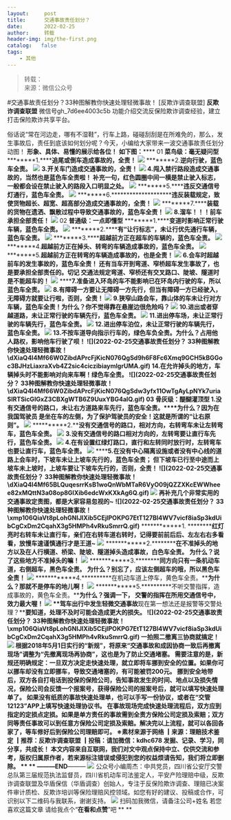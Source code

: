 ```yaml
---
layout:     post
title:      交通事故责任划分？
date:       2022-02-25
author:     转载
header-img: img/the-first.png
catalog:   false
tags:
    - 其他
---
```


<blockquote><p>转载：<br>
来源：微信公众号</p></blockquote>

#交通事故责任划分？33种图解教你快速处理轻微事故！
[反欺诈调查联盟]
**反欺诈调查联盟**
微信号gh_7d6ee4003c5b
功能介绍交流反保险欺诈调查经验，建立打击保险欺诈共享平台。

俗话说“常在河边走，哪有不湿鞋”，行车上路，碰碰刮刮是在所难免的，那么，发生事故后，责任到底该如何划分呢？今天，小编给大家带来一波交通事故责任划分动图！
**形象、具体、易懂的展示给各位！**
**如下图：******
01
**菜鸟级：毫无疑问型**
********1.******追尾或倒车造成事故的，全责！**
![]({{site.baseurl}}/postimg/dXiaQ4I4Mf65BLQuqesrrKsB1woQnWbMTN1Hb8J8Ul387yELa8aSPkicKAD4QdcDkOHrUlUqHLr5T66o394X5aSg.gif)
********2.******逆向行驶，蓝色车全责。******
![]({{site.baseurl}}/postimg/dXiaQ4I4Mf65BLQuqesrrKsB1woQnWbMTWQtmzM2bARzgDtjwGbJ61icplrncV4bePiad5KoKVCoQMdicAABw9udZg.gif)
********3.******开关车门造成交通事故的，全责！******
![]({{site.baseurl}}/postimg/dXiaQ4I4Mf65BLQuqesrrKsB1woQnWbMTicCa7TGN0A5VdwwpFthcc8LlDyoyYRsiaHegqof0ThUfpH64GMVG6hGA.gif)
**4\.闯入禁行路段造成交通事故的****，当然也是蓝色车全责啦！**
**补充一句，红色圆圈中间一横是禁止驶入标志，一般都会设在禁止驶入的路段入口明显之处。******
![]({{site.baseurl}}/postimg/dXiaQ4I4Mf65BLQuqesrrKsB1woQnWbMTFrvbKU3h5jbDcV2uiatMiaBtbqXxauDuLOyVfVTliclvdF4vDw2vuXJkQ.gif)
********5.******违反交通信号灯通行，蓝色车全责。**
![]({{site.baseurl}}/postimg/dXiaQ4I4Mf65BLQuqesrrKsB1woQnWbMTibHsuebQUhoIQCYkStqqvksbT6OIZmfVkZg8uetxGGWCJ5fzc3sgiaVQ.gif)
********6.**********************违反装载规定，致使货物超长、超宽、超高部分造成交通事故的，全责！**
![]({{site.baseurl}}/postimg/dXiaQ4I4Mf65BLQuqesrrKsB1woQnWbMTSvwNuk5E9La4JXiaCRdYu5g2oggOFWyia3DOTdmtPM5KsxPsxyqv1Zsw.gif)
********7.******装载的货物在遗洒、飘散过程中导致交通事故的，蓝色车全责！**
![]({{site.baseurl}}/postimg/dXiaQ4I4Mf65BLQuqesrrKsB1woQnWbMTRTOr9vxjVZNpQ7kLhWCgY5URMQLETUhRUEQaia9c8BCcvj2EeWYicaqA.gif)
**8\.溜车！！！前车承担全部责任！**
![]({{site.baseurl}}/postimg/dXiaQ4I4Mf66W0ZibdAPrcFjKicN076QgSd7lHUPMnUMXgdlMEnxhDraXN77VK9zepLNdsxROIPKiaQKiah4CuZQ0wg.gif)
02
**普通级：一点即懂型**
********1.******变道时影响正常行驶车辆，蓝色车全责。**
![]({{site.baseurl}}/postimg/dXiaQ4I4Mf65BLQuqesrrKsB1woQnWbMTcumJGMVuL8fDibBZPr5RIEG335rjGt8ZlPtELrib05aicdBcY5hUicosCQ.gif)
********2.******有“让行标志”，未让行优先通行车辆，蓝色车全责。**
![]({{site.baseurl}}/postimg/dXiaQ4I4Mf65BLQuqesrrKsB1woQnWbMTSIfldL4w7SXnxoWPwasCe9wQSq8OSMicCHial874kwdvVwqpz5VyUv1A.gif)
********3.******超越前方正在超车的车辆的，蓝色车全责。**
![]({{site.baseurl}}/postimg/dXiaQ4I4Mf65BLQuqesrrKsB1woQnWbMT1NlCRBy1yqQNOcnnxibb55XGwe3xWFOibHjr04vrcXcEBHN831txbhIQ.gif)
********4.******超越前方正在掉头、转弯的车辆造成事故的，**蓝色车全责。********
![]({{site.baseurl}}/postimg/dXiaQ4I4Mf65BLQuqesrrKsB1woQnWbMTxlhTFGiaGFGkibzOw277C8DICmTMItURhtFkNlmOc80tWxhFenwJOicibQ.gif)
********5.******超越前方正在转弯的车辆造成事故的，也是全责！**
![]({{site.baseurl}}/postimg/dXiaQ4I4Mf65BLQuqesrrKsB1woQnWbMTTcfADIMtgpNnIWr5fpc9z23IaajSDktvbician3K4qQBclqmmlKe5FTQ.gif)
**6\.会车时超越前车的发生事故的，蓝色车全责！**
****还有当车开到弯道、窄桥超车发生事故了，也是要承担全部责任的。切记******
**交通法规定弯道、窄桥还有交叉路口、陡坡、隧道时是不能超车的！****
![]({{site.baseurl}}/postimg/dXiaQ4I4Mf65BLQuqesrrKsB1woQnWbMTgPzEQeQToJVU8DBHCj4GouX8ibenszvuZ8hGOQvlQIBl1WTZwyJa15A.gif)
********7.******准备进入环岛的车不能影响已在环岛内行驶的车，所以蓝色车全责。**
![]({{site.baseurl}}/postimg/dXiaQ4I4Mf65BLQuqesrrKsB1woQnWbMTestfsiaghiaSlZZJPo3xNZBAbfPkPoVFr6mQkpiaOxUBrkN7rPfV9QKBg.gif)
**8\.有障碍一方要让无障碍一方先行，**但当有障碍一方已经驶入，无障碍方就要让行啦，否则，全责！****
![]({{site.baseurl}}/postimg/dXiaQ4I4Mf65BLQuqesrrKsB1woQnWbMT0eVfuQfKB5PBHsia17cBhCDPeEcIicfqjbVeIicaq5GRdYk7U5Y97STtQ.gif)
**9.狭窄山路会车，靠山体的车未让行对方车辆，蓝色车全责！****为什么？你不觉得靠在悬崖边很危险吗？**
![]({{site.baseurl}}/postimg/dXiaQ4I4Mf65BLQuqesrrKsB1woQnWbMTqTDMRq9bIM1y2lhAEmibkFKPBLPthBDSW3O4ZwkVEc27n8SdWyewyiag.gif)
**10\.进出或者穿越道路，未让正常行驶的车辆先行**，蓝色车全责。****
![]({{site.baseurl}}/postimg/dXiaQ4I4Mf65BLQuqesrrKsB1woQnWbMTy6eViaiboK88eCvH0gAmh1PaiavAagtcOSQDLC2BxmUjib5WKQIujvSz4Q.gif)
**11.进出停车场，未让正常行驶的车辆先行，蓝色车全责。**
![]({{site.baseurl}}/postimg/dXiaQ4I4Mf65BLQuqesrrKsB1woQnWbMTE00cEP2P0h4yfusqvfBTSic0EgJnbv3v6fBUfEoyiaLtUBcjMcwWX3hg.gif)
**12\.进出停车泊位，未让正常行驶的车辆先行**，蓝色车全责。****
![]({{site.baseurl}}/postimg/dXiaQ4I4Mf65BLQuqesrrKsB1woQnWbMTls1jeWrYvxiaDTib3PNg5Tespgoia8jKOHmVfvwAguoibiaP7IRJ05tYia5A.gif)
**13\.不按车道导向指示行车的，绿色车负全责。******为什么？占用他人路权，影响他车行驶了呗！****
**![](2022-02-25交通事故责任划分？
33种图解教你快速处理轻微事故！\\dXiaQ4I4Mf66W0ZibdAPrcFjKicN076QgSd9h6F8Fc6Xmq9GCH5kBGGoc3BJHzLiaxraXvb4Z2sic4ciczibiaymlgrUMA.gif)**
****14\.在允许掉头的地方，车辆掉头时不能影响对向来车啊！********绿色车全责。****************
**![](2022-02-25交通事故责任划分？
33种图解教你快速处理轻微事故！\\dXiaQ4I4Mf66W0ZibdAPrcFjKicN076QgSdw3yfx11OwTgAyLpNYk7uriaSlRTSicGlGxZ3CBXgWTB6Z9UuxYBG4alQ.gif)**
03
**骨灰级：醍醐灌顶型**
**1\.没有交通信号的路口，未让右方道路来车先行，蓝色车全责。****为什么？因为在我国**驾驶员**
是坐在车的左侧，为了保护驾驶员的安全！这就是所谓的“让右原则”。**
![]({{site.baseurl}}/postimg/dXiaQ4I4Mf65BLQuqesrrKsB1woQnWbMT3IOq4to4oPBZn77a5hUrI8iavwXPrCznQRH9uKt80ic4gzNkWt5MYCMQ.gif)
**********2.******没有交通信号的路口，**相对方向，右转弯车未让左转弯车，蓝色车全责。******
![]({{site.baseurl}}/postimg/dXiaQ4I4Mf65BLQuqesrrKsB1woQnWbMT6MmIDicNZcfdM0LXp6CLgBlsLsJWlaQ2EwDicxnxic2GJsdmWicqic9zoKg.gif)
********3.******没有交通信号的路口相对方向的，左转弯要让直行车先行，蓝色车全责。******
![]({{site.baseurl}}/postimg/dXiaQ4I4Mf65BLQuqesrrKsB1woQnWbMTtvjcfseBYoxeAyxUqlwrTficScOXZ6UibkNEDrTl9y4AJSlhHjic2eMxQ.gif)
**4\.在有设置红绿灯路口，直行和左转同时放行时，左转弯车也要让直行车，蓝色车全责。**********
![]({{site.baseurl}}/postimg/dXiaQ4I4Mf65BLQuqesrrKsB1woQnWbMTFk6clX0Pyv7cZvEJx2cMR0siaNrwjWZJ4vxw8YvfN92aW0ebgU7dj1w.gif)
******5.****在没有中心隔离设施或者没有中心线的道路上会车时，下坡车未让上坡车先行的，蓝色车全责；
**但下坡车已行至中途而上坡车未上坡时，上坡车要让下坡车先行的，否则，全责！****
**![](2022-02-25交通事故责任划分？
33种图解教你快速处理轻微事故！\\dXiaQ4I4Mf65BLQuqesrrKsB1woQnWbMTaR6VyO09jQZZXKcEWWheee82xMQttN3a08op8GlXib6edcWxKXkAg6Q.gif)**
![]({{site.baseurl}}/postimg/dXiaQ4I4Mf65BLQuqesrrKsB1woQnWbMTkqsqjXicgL321fRqR93l5z10KstPf1zMmqQiaMqla7IwVn2DphsLZRtQ.gif)
**再补充几个非常实用的交通事故定责图，都是大家容易忽视的**~****
**![](2022-02-25交通事故责任划分？
33种图解教你快速处理轻微事故！\\xmp106QiaVt8pLohGNIJlXib5CEjlPOKPG7EtT127Bl4WV7vicf8iaSp3kdUibCgCxDm2CqahX3g5HMPh4vRkuSmrrQ.gif)**
************1.
**********红灯亮时右转车未让直行车，亲们在右转车道右转时，记得要前前后后、左左右右多看看，放慢车速谨慎通行才是王道~**
![]({{site.baseurl}}/postimg/dXiaQ4I4Mf65BLQuqesrrKsB1woQnWbMTxZm32VOxO2oOH4S4iaibNpKvt2WcPPCGP3beBf8CWhyFpk1BCCzuA04Q.gif)
************2.**********在不准掉头的地方以及在人行横道、桥梁、陡坡、隧道掉头造成事故，白色车全责。**
**为什么？说了这些地方不准掉头的嘛！**
![]({{site.baseurl}}/postimg/dXiaQ4I4Mf65BLQuqesrrKsB1woQnWbMTHB2JLCy1OqBZiaDR1fKI4P48IPCwf33wWmq7B7wjC2oHA9syydzNRew.gif)
************3.**********同方向只有一条机动车道，右侧超车，黑色车全责。**
**为什么？别忘了，应该左侧超车的哦，所以黑色车全责！**
![]({{site.baseurl}}/postimg/dXiaQ4I4Mf65BLQuqesrrKsB1woQnWbMTPNia4zy9820NH0IADT3GHZgb85ibfapiabshibe7a1icgNbCQqKSx26ic05A.gif)
************4.**********在机动车道上停车，黄色车全责。****为什么？那就不是停车的地儿啊！**
![]({{site.baseurl}}/postimg/oXKokNTgWZ8BiaFVRT6sDo1qWd1LTbRyJXrPdkKaSPfNZE03wwtZ3phicXZooqMmopVluypTvVCZXOvBpyCNPndw.gif)
************5.**********不听交警指挥，造成事故的，黄色车全责。****为什么？****强调一下，**
**交警的指挥在所用交通信号中，效力最大喔！**
![]({{site.baseurl}}/postimg/f6AfZDyZEJiaiahcNktby9cCf3bXHs4wcIpQNdQHeTI7tcbTBJ8wjEOETgetQZjKCicPtLajxWcrpvibGicicKePeL8g.gif)
**驾车出行中发生轻微交通事故****现在第一想法还是报警等交警处理？****要知道，****处理不及时可能会造成更大的损失。**
**![](2022-02-25交通事故责任划分？
33种图解教你快速处理轻微事故！\\xmp106QiaVt8pLohGNIJlXib5CEjlPOKPG7EtT127Bl4WV7vicf8iaSp3kdUibCgCxDm2CqahX3g5HMPh4vRkuSmrrQ.gif)**
**一拍照二撤离三协商就搞定！**
![]({{site.baseurl}}/postimg/xmp106QiaVt8pLohGNIJlXib5CEjlPOKPG7EtT127Bl4WV7vicf8iaSp3kdUibCgCxDm2CqahX3g5HMPh4vRkuSmrrQ.gif)
根据2018年5月1日实行的“新规”，将原来“交通事故和成因协商一致后再撤离现场”调整为“先撤离现场再协商”，这也是为了防止交通堵塞。
需要注意的是，新规还明确规定：一旦双方决定走快速处理，就立即将车挪到安全的位置。如果你可以挪车却没有立即挪车，导致交通堵塞的，有可能被罚200元。
挪到安全地带后，双方各自打电话到投保的保险公司，告知事故发生的时间、地点以及损失情况，保险公司会反馈一个报案号，获得保险公司的报案号后，就可以填写快速处理单了。
如果没有纸质的事故快速处理单，也可以手写一份协议，或者在“交管12123”APP上填写快速处理协议书。
在事故现场完成快速处理流程后，双方应到指定的定损点定损。如果是单方责任的事故需到全责方保险公司定损及索赔；双方同等责任事故可以到任意方保险公司定损及索赔。解决完以上流程，就可以各回各家了，等车修好后到保险公司理赔即可。
※素材来源于网络
┃来源：理赔技术鉴定
┃推荐：反欺诈调查联盟
┃投稿：请加微信：kdhc678
发掘、记录、学习，同分享，共成长！
本文内容来自互联网，我们对文中观点保持中立、仅供交流和参考，版权归属原作者，若来源标注错误或侵犯到您的权益烦请告知，我们将立即删除。
**
**
———END****———
![]({{site.baseurl}}/postimg/L6usUGPiatBSs5Yxdp5NU9dpdqWanE7Mq7XpTo0mwlia1gia9NNFGTRYKdpVvrK2KgpAPictg52F8U9sicXI1jQ1dzA.jpeg)
公众号小编周杰：中共党员，四川省公安厅交警总队第三届规范执法监督员，四川省机动车司法鉴定人，平安产险理赔中级，反欺诈调查联盟及华盾保信（华盾调查）创始人，专注于反保险欺诈调查、理赔已决案件审计质检、反欺诈培训等保险理赔风控领域。如您有好的建议、投稿或合作，可识别以下二维码与我联系，谢谢支持。
![]({{site.baseurl}}/postimg/L6usUGPiatBS3wrVRuWQYeic3juNbQs2kiaCeq6U3Y7sobzUaIjwichkaPNyMQzDdM5fXhxqgA74BJYGaLDib5TIqKA.jpeg)
扫码加我微信，请备注公司+姓名
若您喜欢这篇文章
请给我点个“**在看和点赞**”吧
**
**
